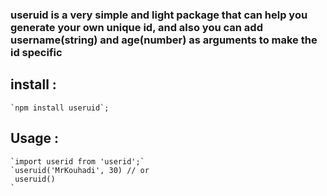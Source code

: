 ### useruid is a very simple and light package that can help you generate your own unique id, and also you can add username(string) and age(number) as arguments to make the id specific

## install :
    `npm install useruid`;
## Usage :
    `import userid from 'userid';`
    `useruid('MrKouhadi', 30) // or 
     useruid()
    `